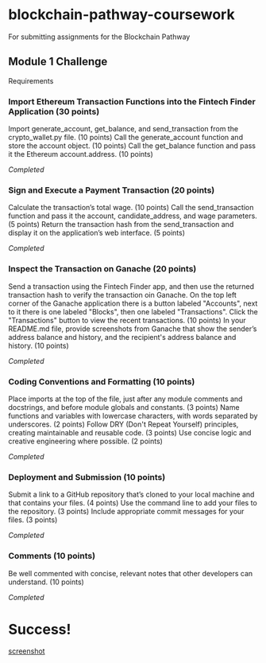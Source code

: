 # blockchain-pathway-coursework
For submitting assignments for the Blockchain Pathway

## Module 1 Challenge
 Requirements
### Import Ethereum Transaction Functions into the Fintech Finder Application (30 points)
Import generate_account, get_balance, and send_transaction from the crypto_wallet.py file. (10 points)
Call the generate_account function and store the account object. (10 points)
Call the get_balance function and pass it the Ethereum account.address. (10 points)

*Completed*

### Sign and Execute a Payment Transaction (20 points)
Calculate the transaction’s total wage. (10 points)
Call the send_transaction function and pass it the account, candidate_address, and wage parameters. (5 points)
Return the transaction hash from the send_transaction and display it on the application’s web interface. (5 points)

*Completed*

### Inspect the Transaction on Ganache (20 points)
Send a transaction using the Fintech Finder app, and then use the returned transaction hash to verify the transaction oin Ganache. On the top left corner of the Ganache application there is a button labeled "Accounts", next to it there is one labeled "Blocks", then one labeled "Transactions". Click the "Transactions" button to view the recent transactions. (10 points)
In your README.md file, provide screenshots from Ganache that show the sender’s address balance and history, and the recipient's address balance and history. (10 points)

*Completed*

### Coding Conventions and Formatting (10 points)
Place imports at the top of the file, just after any module comments and docstrings, and before module globals and constants. (3 points)
Name functions and variables with lowercase characters, with words separated by underscores. (2 points)
Follow DRY (Don't Repeat Yourself) principles, creating maintainable and reusable code. (3 points)
Use concise logic and creative engineering where possible. (2 points)

*Completed*

### Deployment and Submission (10 points)
Submit a link to a GitHub repository that’s cloned to your local machine and that contains your files. (4 points)
Use the command line to add your files to the repository. (3 points)
Include appropriate commit messages for your files. (3 points)

*Completed*

### Comments (10 points)
Be well commented with concise, relevant notes that other developers can understand. (10 points)

*Completed*

# Success!
[screenshot](screenshot.png)